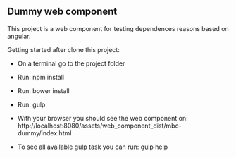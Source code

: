 ## Dummy web component

This project is a web component for testing dependences reasons based on angular.

Getting started after clone this project:

* On a terminal go to the project folder

* Run: npm install

* Run: bower install

* Run: gulp

* With your browser you should see the web component on: http://localhost:8080/assets/web_component_dist/mbc-dummy/index.html

* To see all available gulp task you can run: gulp help